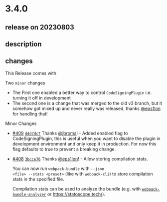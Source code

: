 # 3.4.0

## release on 20230803

## description

## changes

This Release comes with

Two <code>minor</code> changes

* The First one enabled a better way to control <code>CodeSigningPlugin</code> i.e. turning it off in development
* The second one is a change that was merged to the old v3 branch, but it somehow got mixed up and never really was released, thanks <a class="user-mention notranslate" data-hovercard-type="user" data-hovercard-url="/users/eps1lon/hovercard" data-octo-click="hovercard-link-click" data-octo-dimensions="link_type:self" href="https://github.com/eps1lon">@eps1lon</a> for handling that!

Minor Changes

* <a href="https://github.com/callstack/repack/pull/409" data-hovercard-type="pull_request" data-hovercard-url="/callstack/repack/pull/409/hovercard">#409</a> <a href="https://github.com/callstack/repack/commit/d4d7dc7eaedfd3c6bdc31db7bb5f08495bbb81b0"><code>d4d7dc7</code></a> Thanks <a class="user-mention notranslate" data-hovercard-type="user" data-hovercard-url="/users/jbroma/hovercard" data-octo-click="hovercard-link-click" data-octo-dimensions="link_type:self" href="https://github.com/jbroma">@jbroma</a>! - Added enabled flag to CodeSigningPlugin, this is useful when you want to disable the plugin in development environment and only keep it in production. For now this flag defaults to true to prevent a breaking change.

* <a href="https://github.com/callstack/repack/pull/408" data-hovercard-type="pull_request" data-hovercard-url="/callstack/repack/pull/408/hovercard">#408</a> <a href="https://github.com/callstack/repack/commit/3bcce76b61b2206efbbc76870a578c62a2e6a0a5"><code>3bcce76</code></a> Thanks <a class="user-mention notranslate" data-hovercard-type="user" data-hovercard-url="/users/eps1lon/hovercard" data-octo-click="hovercard-link-click" data-octo-dimensions="link_type:self" href="https://github.com/eps1lon">@eps1lon</a>! - Allow storing compilation stats.

  You can now run <code>webpack-bundle</code> with <code>--json &lt;file&gt; --stats &lt;preset&gt;</code> (like with <code>webpack-cli</code>) to store compilation stats in the specified file.

  Compilation stats can be used to analyze the bundle (e.g. with <a href="https://github.com/webpack-contrib/webpack-bundle-analyzer"><code>webpack-bundle-analyzer</code></a> or <a href="https://statoscope.tech/" rel="nofollow">https://statoscope.tech/</a>).

